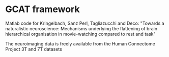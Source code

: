 # GCAT framework

Matlab code for Kringelbach, Sanz Perl, Tagliazucchi and Deco: "Towards a naturalistic neuroscience: Mechanisms underlying the flattening of brain hierarchical organisation in movie-watching compared to rest and task" 

The neuroimaging data is freely available from the Human Connectome Project 3T and 7T datasets 
